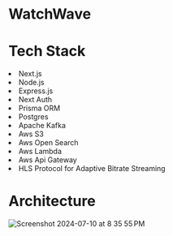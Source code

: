 <h1>WatchWave</h1>


<h1>Tech Stack</h1>
<li>Next.js </li>
<li>Node.js </li>
<li>Express.js </li>
<li>Next Auth</li>
<li>Prisma ORM</li>
<li>Postgres</li>
<li>Apache Kafka</li>
<li>Aws S3</li>
<li>Aws Open Search</li>
<li>Aws Lambda</li>
<li>Aws Api Gateway</li>
<li>HLS Protocol for Adaptive Bitrate Streaming</li>

<h1>Architecture </h1>

![Screenshot 2024-07-10 at 8 35 55 PM](https://github.com/ArunAmballa/WatchWave/assets/53054775/30c2912c-7583-4e93-adc9-6b13d0d84660)


